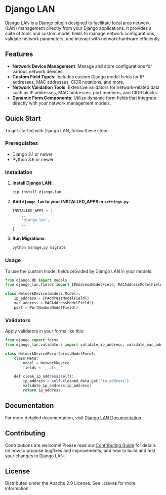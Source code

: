 # Django LAN

Django LAN is a Django plugin designed to facilitate local area network (LAN) management directly from your Django applications. It provides a suite of tools and custom model fields to manage network configurations, validate network parameters, and interact with network hardware efficiently.

## Features

- **Network Device Management**: Manage and store configurations for various network devices.
- **Custom Field Types**: Includes custom Django model fields for IP addresses, MAC addresses, CIDR notations, and more.
- **Network Validation Tools**: Extensive validators for network-related data such as IP addresses, MAC addresses, port numbers, and CIDR blocks.
- **Dynamic Form Components**: Utilize dynamic form fields that integrate directly with your network management models.

## Quick Start

To get started with Django LAN, follow these steps:

### Prerequisites

- Django 3.1 or newer
- Python 3.6 or newer

### Installation

1. **Install Django LAN**:

   ``` bash
   pip install django-lan
   ```

2. **Add `django_lan` to your INSTALLED_APPS in `settings.py`**:

   ``` python
   INSTALLED_APPS = [
       ...
       'django_lan',
       ...
   ]
   ```

3. **Run Migrations**:

   ``` bash
   python manage.py migrate
   ```

### Usage

To use the custom model fields provided by Django LAN in your models:

``` python
from django.db import models
from django_lan.fields import IPAddressModelField, MACAddressModelField, PortNumberModelField

class NetworkDevice(models.Model):
    ip_address = IPAddressModelField()
    mac_address = MACAddressModelField()
    port = PortNumberModelField()
```

### Validators

Apply validators in your forms like this:

``` python
from django import forms
from django_lan.validators import validate_ip_address, validate_mac_address

class NetworkDeviceForm(forms.ModelForm):
    class Meta:
        model = NetworkDevice
        fields = '__all__'

    def clean_ip_address(self):
        ip_address = self.cleaned_data.get('ip_address')
        validate_ip_address(ip_address)
        return ip_address
```

## Documentation

For more detailed documentation, visit [Django LAN Documentation](#).

## Contributing

Contributions are welcome! Please read our [Contributing Guide](CONTRIBUTING.md) for details on how to propose bugfixes and improvements, and how to build and test your changes to Django LAN.

## License

Distributed under the Apache 2.0 License. See `LICENSE` for more information.
